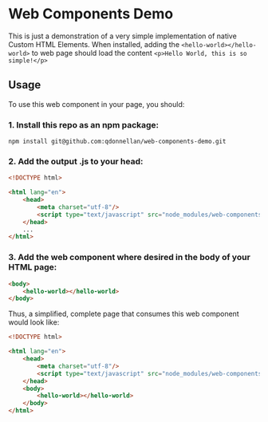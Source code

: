 # Web Components Demo
This is just a demonstration of a very simple implementation of native Custom HTML Elements. When installed, adding the `<hello-world></hello-world>` to web page should load the content `<p>Hello World, this is so simple!</p>`

## Usage
To use this web component in your page, you should:

### 1. Install this repo as an npm package:
```
npm install git@github.com:qdonnellan/web-components-demo.git
```

### 2. Add the output .js to your head:

```html
<!DOCTYPE html>

<html lang="en">
    <head>
        <meta charset="utf-8"/>
        <script type="text/javascript" src="node_modules/web-components-demo/dist/web-components-demo.js"></script>
    </head>
    ...
</html>
```

### 3. Add the web component where desired in the body of your HTML page:

```html
<body>
    <hello-world></hello-world>
</body>
```

Thus, a simplified, complete page that consumes this web component would look like:

```html
<!DOCTYPE html>

<html lang="en">
    <head>
        <meta charset="utf-8"/>
        <script type="text/javascript" src="node_modules/web-components-demo/dist/web-components-demo.js"></script>
    </head>
    <body>
        <hello-world></hello-world>
    </body>
</html>
```
